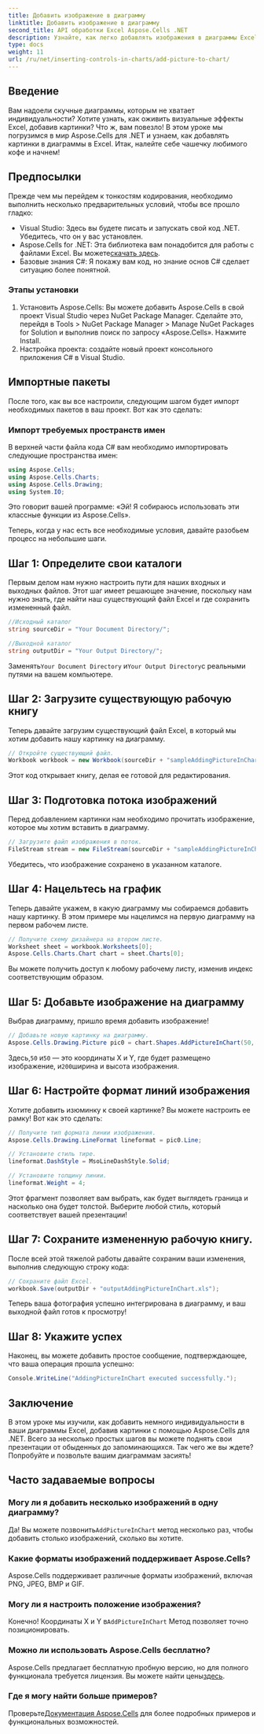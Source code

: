 ```yaml
---
title: Добавить изображение в диаграмму
linktitle: Добавить изображение в диаграмму
second_title: API обработки Excel Aspose.Cells .NET
description: Узнайте, как легко добавлять изображения в диаграммы Excel с помощью Aspose.Cells для .NET. Улучшите свои диаграммы и презентации всего за несколько простых шагов.
type: docs
weight: 11
url: /ru/net/inserting-controls-in-charts/add-picture-to-chart/
---
```

## Введение

Вам надоели скучные диаграммы, которым не хватает индивидуальности? Хотите узнать, как оживить визуальные эффекты Excel, добавив картинки? Что ж, вам повезло! В этом уроке мы погрузимся в мир Aspose.Cells для .NET и узнаем, как добавлять картинки в диаграммы в Excel. Итак, налейте себе чашечку любимого кофе и начнем!

## Предпосылки

Прежде чем мы перейдем к тонкостям кодирования, необходимо выполнить несколько предварительных условий, чтобы все прошло гладко:

- Visual Studio: Здесь вы будете писать и запускать свой код .NET. Убедитесь, что он у вас установлен.
-  Aspose.Cells for .NET: Эта библиотека вам понадобится для работы с файлами Excel. Вы можете[скачать здесь](https://releases.aspose.com/cells/net/).
- Базовые знания C#: Я покажу вам код, но знание основ C# сделает ситуацию более понятной.

### Этапы установки

1. Установить Aspose.Cells: Вы можете добавить Aspose.Cells в свой проект Visual Studio через NuGet Package Manager. Сделайте это, перейдя в Tools > NuGet Package Manager > Manage NuGet Packages for Solution и выполнив поиск по запросу «Aspose.Cells». Нажмите Install.
2. Настройка проекта: создайте новый проект консольного приложения C# в Visual Studio.

## Импортные пакеты

После того, как вы все настроили, следующим шагом будет импорт необходимых пакетов в ваш проект. Вот как это сделать:

### Импорт требуемых пространств имен

В верхней части файла кода C# вам необходимо импортировать следующие пространства имен:

```csharp
using Aspose.Cells;
using Aspose.Cells.Charts;
using Aspose.Cells.Drawing;
using System.IO;
```

Это говорит вашей программе: «Эй! Я собираюсь использовать эти классные функции из Aspose.Cells».

Теперь, когда у нас есть все необходимые условия, давайте разобьем процесс на небольшие шаги. 

## Шаг 1: Определите свои каталоги

Первым делом нам нужно настроить пути для наших входных и выходных файлов. Этот шаг имеет решающее значение, поскольку нам нужно знать, где найти наш существующий файл Excel и где сохранить измененный файл.

```csharp
//Исходный каталог
string sourceDir = "Your Document Directory/";

//Выходной каталог
string outputDir = "Your Output Directory/";
```

 Заменять`Your Document Directory` и`Your Output Directory`с реальными путями на вашем компьютере. 

## Шаг 2: Загрузите существующую рабочую книгу

Теперь давайте загрузим существующий файл Excel, в который мы хотим добавить нашу картинку на диаграмму.

```csharp
// Откройте существующий файл.
Workbook workbook = new Workbook(sourceDir + "sampleAddingPictureInChart.xls");
```

Этот код открывает книгу, делая ее готовой для редактирования.

## Шаг 3: Подготовка потока изображений

Перед добавлением картинки нам необходимо прочитать изображение, которое мы хотим вставить в диаграмму. 

```csharp
// Загрузите файл изображения в поток.
FileStream stream = new FileStream(sourceDir + "sampleAddingPictureInChart.png", FileMode.Open, FileAccess.Read);
```

Убедитесь, что изображение сохранено в указанном каталоге.

## Шаг 4: Нацельтесь на график

Теперь давайте укажем, в какую диаграмму мы собираемся добавить нашу картинку. В этом примере мы нацелимся на первую диаграмму на первом рабочем листе.

```csharp
// Получите схему дизайнера на втором листе.
Worksheet sheet = workbook.Worksheets[0];
Aspose.Cells.Charts.Chart chart = sheet.Charts[0];
```

Вы можете получить доступ к любому рабочему листу, изменив индекс соответствующим образом.

## Шаг 5: Добавьте изображение на диаграмму

Выбрав диаграмму, пришло время добавить изображение! 

```csharp
// Добавьте новую картинку на диаграмму.
Aspose.Cells.Drawing.Picture pic0 = chart.Shapes.AddPictureInChart(50, 50, stream, 200, 200);
```

 Здесь,`50` и`50` — это координаты X и Y, где будет размещено изображение, и`200`ширина и высота изображения.

## Шаг 6: Настройте формат линий изображения

Хотите добавить изюминку к своей картинке? Вы можете настроить ее рамку! Вот как это сделать:

```csharp
// Получите тип формата линии изображения.
Aspose.Cells.Drawing.LineFormat lineformat = pic0.Line; 

// Установите стиль тире.
lineformat.DashStyle = MsoLineDashStyle.Solid;

// Установите толщину линии.
lineformat.Weight = 4;    
```

Этот фрагмент позволяет вам выбрать, как будет выглядеть граница и насколько она будет толстой. Выберите любой стиль, который соответствует вашей презентации!

## Шаг 7: Сохраните измененную рабочую книгу.

После всей этой тяжелой работы давайте сохраним ваши изменения, выполнив следующую строку кода:

```csharp
// Сохраните файл Excel.
workbook.Save(outputDir + "outputAddingPictureInChart.xls");
```

Теперь ваша фотография успешно интегрирована в диаграмму, и ваш выходной файл готов к просмотру!

## Шаг 8: Укажите успех

Наконец, вы можете добавить простое сообщение, подтверждающее, что ваша операция прошла успешно:

```csharp
Console.WriteLine("AddingPictureInChart executed successfully.");
```

## Заключение

В этом уроке мы изучили, как добавить немного индивидуальности в ваши диаграммы Excel, добавив картинки с помощью Aspose.Cells для .NET. Всего за несколько простых шагов вы можете поднять свои презентации от обыденных до запоминающихся. Так чего же вы ждете? Попробуйте и позвольте вашим диаграммам засиять!

## Часто задаваемые вопросы

### Могу ли я добавить несколько изображений в одну диаграмму?
 Да! Вы можете позвонить`AddPictureInChart` метод несколько раз, чтобы добавить столько изображений, сколько вы хотите.

### Какие форматы изображений поддерживает Aspose.Cells?
Aspose.Cells поддерживает различные форматы изображений, включая PNG, JPEG, BMP и GIF.

### Могу ли я настроить положение изображения?
 Конечно! Координаты X и Y в`AddPictureInChart` Метод позволяет точно позиционировать.

### Можно ли использовать Aspose.Cells бесплатно?
 Aspose.Cells предлагает бесплатную пробную версию, но для полного функционала требуется лицензия. Вы можете найти цены[здесь](https://purchase.aspose.com/buy).

### Где я могу найти больше примеров?
 Проверьте[Документация Aspose.Cells](https://reference.aspose.com/cells/net/) для более подробных примеров и функциональных возможностей.